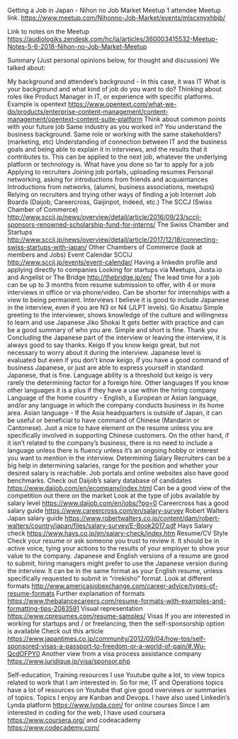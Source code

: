 Getting a Job in Japan - Nihon no Job Market Meetup
1 attendee
Meetup link.
https://www.meetup.com/Nihonno-Job-Market/events/mlscxnyxhbjb/ 

Link to notes on the Meetup
https://audiologiks.zendesk.com/hc/ja/articles/360003415532-Meetup-Notes-5-6-2018-Nihon-no-Job-Market-Meetup

Summary
(Just personal opinions below, for thought and discussion)
We talked about:

My background and attendee’s background - In this case, it was IT
What is your background and what kind of job do you want to do?
Thinking about roles like Product Manager in IT, or experience with specific platforms. Example is opentext https://www.opentext.com/what-we-do/products/enterprise-content-management/content-management/opentext-content-suite-platform 
Think about common points with your future job
Same industry as you worked in? You understand the business background.
Same role or working with the same stakeholders? (marketing, etc)
Understanding of connection between IT and the business goals and being able to explain it in interviews, and the results that it contributes to. This can be applied to the next job, whatever the underlying platform or technology is.
What have you done so far to apply for a job
Applying to recruiters
Joining job portals, uploading resumes
Personal networking, asking for introductions from friends and acquaintances
Introductions from networks, (alumni, business associations, meetups)
Relying on recruiters and trying other ways of finding a job
Internet Job Boards (Daijob, Careercross, Gaijinpot, Indeed, etc.)
The SCCJ  (Swiss Chamber of Commerce) http://www.sccij.jp/news/overview/detail/article/2016/09/23/sccij-sponsors-renowned-scholarship-fund-for-interns/ 
The Swiss Chamber and Startups http://www.sccij.jp/news/overview/detail/article/2017/12/18/connecting-swiss-startups-with-japan/ 
Other Chambers of Commerce (look at members and Jobs)
Event Calendar SCCIJ  http://www.sccij.jp/events/event-calendar/ 
Having a linkedin profile and applying directly to companies
Looking for startups 
via Meetups, Justa.io and Angelist or The Bridge http://thebridge.jp/en/ 
The lead time for a job 
can be up to 3 months from resume submission to offer, with 4 or more interviews in office or via phone/video. Can be shorter for internships with a view to being permanent.
Interviews 
I believe it is good to include Japanese in the interview, even if you are N3 or N4 (JLPT levels).
Go Aisatsu
Simple greeting to the interviewer, shows knowledge of the culture and willingness to learn and use Japanese
Jiko Shokai
It gets better with practice and can be a good summary of who you are. Simple and short is fine.
Thank you
Concluding the Japanese part of the interview or leaving the interview, it is always good to say thanks.
Keigo
If you know keigo great, but not necessary to worry about it during the interview. Japanese level is evaluated but even if you don’t know keigo, if you have a good command of business Japanese, or just are able to express yourself in standard Japanese, that is fine. Language ability is a threshold but keigo is very rarely the determining factor for a foreign hire.
Other languages
If you know other languages it is a plus if they have a use within the hiring company
Language of the home country - English, a European or Asian language, and/or any language in which the company conducts business in its home area.
Asian language - If the Asia headquarters is outside of Japan, it can be useful or beneficial to have command of Chinese (Mandarin or Cantonese). Just a nice to have element on the resume unless you are specifically involved in supporting Chinese customers. 
On the other hand, if it isn’t related to the company’s business, there is no need to include a language unless there is fluency unless it’s an ongoing hobby or interest you want to mention in the interview.
Determining Salary
Recruiters can be a big help in determining salaries, range for the position and whether your desired salary is reachable. Job portals and online websites also have good benchmarks.
Check out Daijob’s salary database of candidates https://www.daijob.com/en/ecompany/index.html Can be a good view of the competition out there on the market 
Look at the type of jobs available by salary level  https://www.daijob.com/en/jobs/?pg=0 
Careercross has a good salary guide  https://www.careercross.com/en/salary-survey 
Robert Walters Japan salary guide  https://www.robertwalters.co.jp/content/dam/robert-walters/country/japan/files/salary-survey/E-Book2017.pdf 
Hays Salary check  https://www.hays.co.jp/en/salary-check/index.htm 
Resume/CV Style
Check your resume or ask someone you trust to review it. It should be in active voice, tying your actions to the results of your employer to show your value to the company.
Japanese and English versions of a resume are good to submit, hiring managers might prefer to use the Japanese version during the interview. It can be in the same format as your English resume, unless specifically requested to submit in “rirekisho” format.
Look at different formats  http://www.americasjobexchange.com/career-advice/types-of-resume-formats
Further explanation of formats  https://www.thebalancecareers.com/resume-formats-with-examples-and-formatting-tips-2063591
Visual representation  https://www.cpresumes.com/resume-samples/ 
Visas
If you are interested in working for startups and / or freelancing, then the self-sponsorship option is available
Check out this article  https://www.japantimes.co.jp/community/2012/09/04/how-tos/self-sponsored-visas-a-passport-to-freedom-or-a-world-of-pain/#.Wu-QcdOFPY0 
Another view from a visa process assistance company  https://www.juridique.jp/visa/sponsor.php 

Self-education, Training resources
I use Youtube quite a lot, to view topics related to work that I am interested in. So for me, IT and Operations topics have a lot of resources on Youtube that give good overviews or summaries of topics. Topics I enjoy are Kanban and Devops.
I have also used Linkedin’s Lynda platform https://www.lynda.com/   for online courses
Since I am interested in coding for the web, I have used coursera https://www.coursera.org/ and codeacademy https://www.codecademy.com/ 
